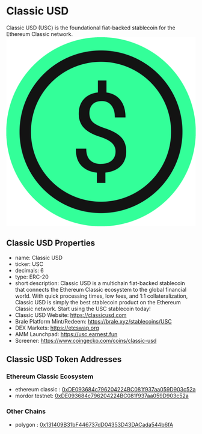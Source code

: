 # Classic USD
Classic USD (USC) is the foundational fiat-backed stablecoin for the Ethereum Classic network.
![png](./assets/logo_usc_1024x1024.png "Classic USD Logo")

## Classic USD Properties
* name: Classic USD
* ticker: USC
* decimals: 6
* type: ERC-20
* short description: Classic USD is a multichain fiat-backed stablecoin that connects the Ethereum Classic ecosystem to the global financial world. With quick processing times, low fees, and 1:1 collateralization, Classic USD is simply the best stablecoin product on the Ethereum Classic network. Start using the USC stablecoin today!
* Classic USD Website: https://classicusd.com
* Brale Platform Mint/Redeem: https://brale.xyz/stablecoins/USC
* DEX Markets: https://etcswap.org
* AMM Launchpad: https://usc.earnest.fun
* Screener: https://www.coingecko.com/coins/classic-usd

## Classic USD Token Addresses
### Ethereum Classic Ecosystem
* ethereum classic : [0xDE093684c796204224BC081f937aa059D903c52a](https://etc.blockscout.com/token/0xDE093684c796204224BC081f937aa059D903c52a)
* mordor testnet: [0xDE093684c796204224BC081f937aa059D903c52a](https://etc-mordor.blockscout.com/token/0xDE093684c796204224BC081f937aa059D903c52a)
### Other Chains
* polygon : [0x131409B31bF446737dD04353D43DACada544b6fA](https://polygonscan.com/token/0x131409b31bf446737dd04353d43dacada544b6fa)
